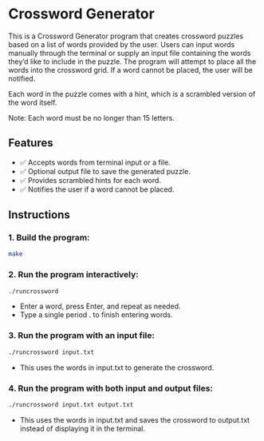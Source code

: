 # Crossword Generator

This is a Crossword Generator program that creates crossword puzzles based on a list of words provided by the user. Users can input words manually through the terminal or supply an input file containing the words they’d like to include in the puzzle. The program will attempt to place all the words into the crossword grid. If a word cannot be placed, the user will be notified.

Each word in the puzzle comes with a hint, which is a scrambled version of the word itself.

Note: Each word must be no longer than 15 letters.

## Features
- ✅ Accepts words from terminal input or a file.
- ✅ Optional output file to save the generated puzzle.
- ✅ Provides scrambled hints for each word.
- ✅ Notifies the user if a word cannot be placed.

## Instructions
### 1. Build the program:
```bash
make
```

### 2. Run the program interactively:
```bash
./runcrossword
```
- Enter a word, press Enter, and repeat as needed.
- Type a single period . to finish entering words.

### 3. Run the program with an input file:
```bash
./runcrossword input.txt
```
- This uses the words in input.txt to generate the crossword.

### 4. Run the program with both input and output files:
```bash
./runcrossword input.txt output.txt
```
- This uses the words in input.txt and saves the crossword to output.txt instead of displaying it in the terminal.
